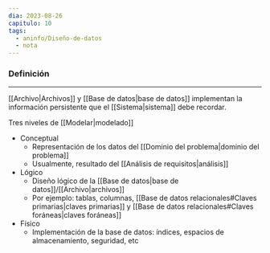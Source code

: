 ```yaml
---
dia: 2023-08-26
capitulo: 10
tags:
  - aninfo/Diseño-de-datos
  - nota
---
```

### Definición
---
[[Archivo|Archivos]] y [[Base de datos|base de datos]] implementan la información persistente que el [[Sistema|sistema]] debe recordar.

Tres niveles de [[Modelar|modelado]]
* Conceptual
	* Representación de los datos del [[Dominio del problema|dominio del problema]]
	* Usualmente, resultado del [[Análisis de requisitos|análisis]]
* Lógico
	* Diseño lógico de la [[Base de datos|base de datos]]/[[Archivo|archivos]]
	* Por  ejemplo: tablas, columnas, [[Base de datos relacionales#Claves primarias|claves primarias]] y [[Base de datos relacionales#Claves foráneas|claves foráneas]]
* Físico
	* Implementación de la base de datos: índices, espacios de almacenamiento, seguridad, etc